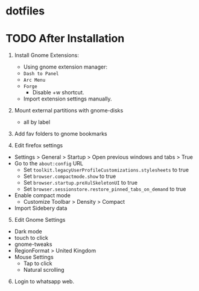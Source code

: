 # dotfiles

# TODO After Installation

1. Install Gnome Extensions:
    * Using gnome extension manager:	
	* `Dash to Panel` 
	* `Arc Menu` 
	* `Forge` 
	    * Disable <super>+w shortcut.
    * Import extension settings manually.
	
2. Mount external partitions with gnome-disks
    * all by label

3. Add fav folders to gnome bookmarks

4. Edit firefox settings
  * Settings > General > Startup > Open previous windows and tabs > True
  * Go to the `about:config` URL
    * Set `toolkit.legacyUserProfileCustomizations.stylesheets` to true
    * Set `browser.compactmode.show` to true
    * Set `browser.startup.preXulSkeletonUI` to true
    * Set `browser.sessionstore.restore_pinned_tabs_on_demand` to true
  * Enable compact mode
    * Customize Toolbar > Density > Compact
  * Import Sidebery data

5. Edit Gnome Settings
  * Dark mode
  * touch to click
  * gnome-tweaks 
  * RegionFormat > United Kingdom
  * Mouse Settings
    * Tap to click
    * Natural scrolling
  
6. Login to whatsapp web.


  

